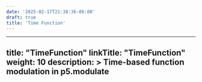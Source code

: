 ```yaml
---
date: '2025-02-17T21:38:36-06:00'
draft: true
title: 'Time Function'
---
```


---
title: "TimeFunction"
linkTitle: "TimeFunction"
weight: 10
description: >
  Time-based function modulation in p5.modulate
---

